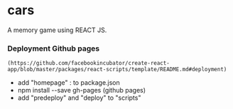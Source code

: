 # cars
A memory game using REACT JS.


### Deployment Github pages
```
(https://github.com/facebookincubator/create-react-app/blob/master/packages/react-scripts/template/README.md#deployment)

```
* add "homepage" : to package.json
* npm install --save gh-pages (github pages)
* add "predeploy" and "deploy" to "scripts"
